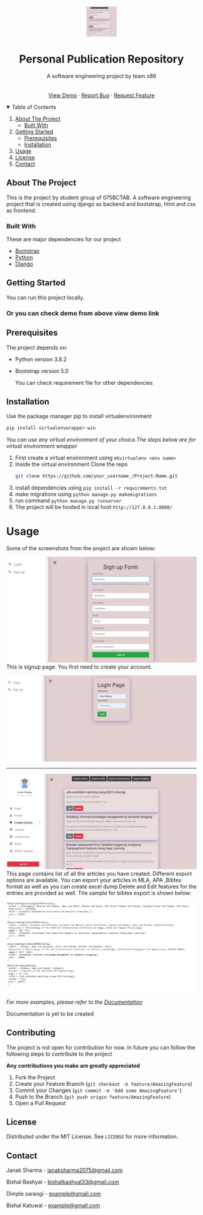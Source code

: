 


<!-- PROJECT LOGO -->
<br />
<p align="center">
  <a href="https://github.com/othneildrew/Best-README-Template">
    <img src="screenshots/ss1.jpg" alt="Logo" width="80" height="80">
  </a>

  <h1 align="center">Personal Publication Repository</h1>

  <p align="center">
    A software engineering project by team x86
    <br />
    <br />
    <br />
    <a href="https://mypubrepo.herokuapp.com/">View Demo</a>
    ·
    <a href="https://github.com/JanakSharma2055/Publication-Repository.git">Report Bug</a>
    ·
    <a href="https://github.com/JanakSharma2055/Publication-Repository.git">Request Feature</a>
  </p>
</p>



<!-- TABLE OF CONTENTS -->
<details open="open">
  <summary>Table of Contents</summary>
  <ol>
    <li>
      <a href="#about-the-project">About The Project</a>
      <ul>
        <li><a href="#built-with">Built With</a></li>
      </ul>
    </li>
    <li>
      <a href="#getting-started">Getting Started</a>
      <ul>
        <li><a href="#prerequisites">Prerequisites</a></li>
        <li><a href="#installation">Installation</a></li>
      </ul>
    </li>
    <li><a href="#usage">Usage</a></li>
    <li><a href="#license">License</a></li>
    <li><a href="#contact">Contact</a></li>
  </ol>
</details>



<!-- ABOUT THE PROJECT -->
## About The Project



This is the project by student group of 075BCTAB. A software engineering project that is created using django as backend and bootstrap, html and css as frontend. 




### Built With

These are major dependencies for our project
* [Bootstrap](https://getbootstrap.com)
* [Python](https://docs.python.org/3/)
* [Django](https://docs.djangoproject.com/en/3.2/)



<!-- GETTING STARTED -->
## Getting Started

You can run this project locally.
### Or you can check demo from above view demo link

## Prerequisites

The project depends on:
* Python version 3.8.2 
* Bootstrap version 5.0

  You can check requirement file for other dependencies


## Installation

Use the package manager pip to install virtualenvironment

```bash
pip install virtualenvwrapper-win
```

_You can use any virtual environment of your choice.The steps below are for virtual environment wrapper_

1. First create a virtual environment using ```mkvirtualenv <env name>```
2. Inside the virtual environment Clone the repo
   ```sh
   git clone https://github.com/your_username_/Project-Name.git
   ```
3. install dependencies using ```pip install -r requirements.txt```
4. make migrations using  ```python manage.py makemigrations```
5. run command ```python manage.py runserver```
6. The project will be hosted in local host  ```http://127.0.0.1:8000/```



<!-- USAGE EXAMPLES -->
# Usage

Some of the screenshots from the project are shown below:

![Alt ss1](screenshots/signup.jpg?raw=true)
This is signup page. You first need to create your account.

![Alt ss1](screenshots/login.jpg?raw=true)

<hr>

![Alt ss1](screenshots/homepage2.jpg?raw=true)
This page contains list of all the articles you have created. Different export options are available. You can export your articles in MLA, APA ,Bibtex format as well as you can create excel dump.Delete and Edit features for the entries are provided as well. The sample for bibtex export is shown below:

![Alt ss1](screenshots/bibtexExport.jpg?raw=true)




_For more examples, please refer to the [Documentation](https://example.com)_

Documentation is yet to be created





<!-- CONTRIBUTING -->
## Contributing
The project is not open for contribution for now. In future you can follow the following steps to contribute to the project

**Any contributions you make are greatly appreciated**

1. Fork the Project
2. Create your Feature Branch (`git checkout -b feature/AmazingFeature`)
3. Commit your Changes (`git commit -m 'Add some AmazingFeature'`)
4. Push to the Branch (`git push origin feature/AmazingFeature`)
5. Open a Pull Request



<!-- LICENSE -->
## License

Distributed under the MIT License. See `LICENSE` for more information.



<!-- CONTACT -->
## Contact

Janak Sharma  - janaksharma2075@gmail.com

Bishal Bashyal - bishalbashyal33@gmail.com

Dimple saraogi - example@gmail.com

Bishal Katuwal - example@gmail.com






